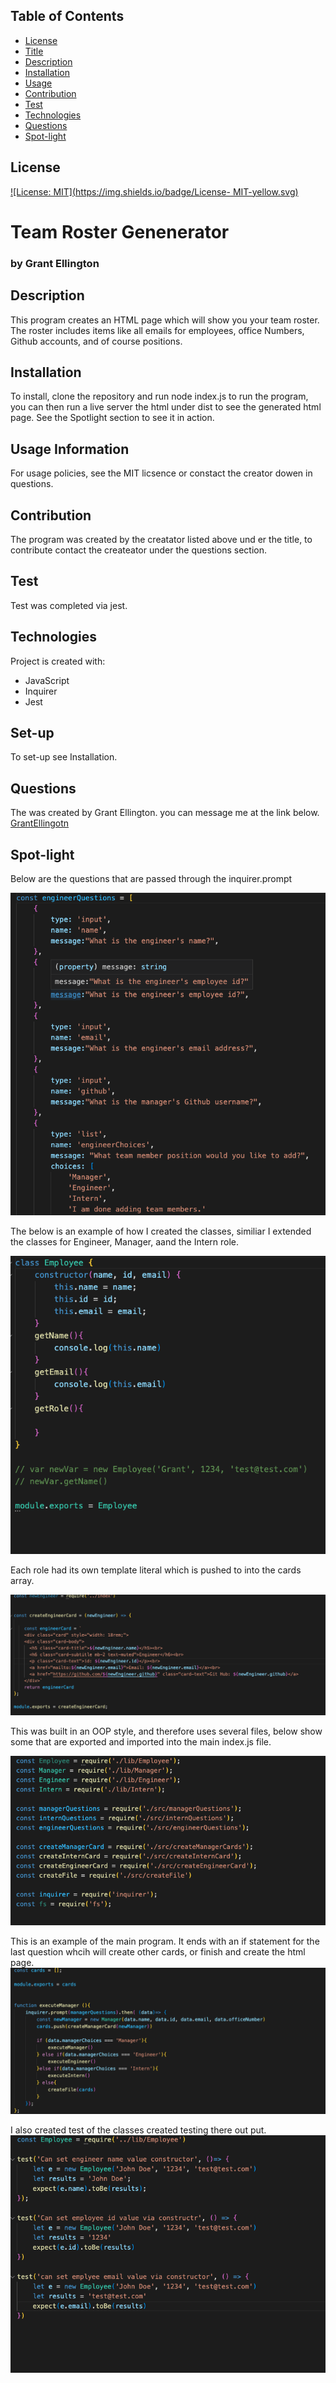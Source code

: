 ## Table of Contents
  * [License](#License)
  * [Title](#Title)
  * [Description](#Description)
  * [Installation](#Installation)
  * [Usage](#Usage)
  * [Contribution](#Contribution)
  * [Test](#Test)
  * [Technologies](#Technologies)
  * [Questions](#Questions)
  * [Spot-light](#Spot-light)
  
  ## License
  
  [![License: MIT](https://img.shields.io/badge/License- MIT-yellow.svg)](https://opensource.org/licenses/MIT)

  # Team Roster Genenerator
  ### by Grant Ellington
  
  ## Description
  This program creates an HTML page which will show you your team roster. The roster includes items like all emails for employees, office Numbers, Github accounts, and of course positions. 
  
  ## Installation
  To install, clone the repository and run node index.js to run the program, you can then run a live server the html under dist to see the generated html page. See the Spotlight section to see it in action.
  
  ## Usage Information
  For usage policies, see the MIT licsence or constact the creator dowen in questions.
  
  ## Contribution 
  The program was created by the creatator listed above und er the title, to contribute contact the createator under the questions section.
  
  ## Test
  
  Test was completed via jest.
  
  
  ## Technologies
  Project is created with:
  * JavaScript
  * Inquirer
  * Jest
  ## Set-up
  To set-up see Installation. 
  
  ## Questions
  The was created by Grant Ellington. you can message me at the link below.
  [GrantEllingotn](gellingtonem6@gmail.com)

  ## Spot-light

  Below are the questions that are passed through the inquirer.prompt

  ![questions](./img/questions.png)
  
  The below is an example of how I created the classes, similiar I extended the classes for Engineer, Manager, aand the Intern role.
 
  ![create classes](./img/Employee.png)

  Each role had its own template literal which is pushed to into the cards array.

  ![Engineer Template Literal](./img/CreateEngineerCard.png)

  This was built in an OOP style, and therefore uses several files, below show some that are exported and imported into the main index.js file.

  ![requirements for index.js](./img/require.png)

  This is an example of the main program. It ends with an if statement for the last question whcih will create other cards, or finish and create the html page.
  ![excute function that runs the main program](./img/excute.png)

  I also created test of the classes created testing there out put.
  ![test to test the created classes outputs](./img/test.png)
  

